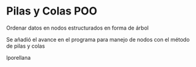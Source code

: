 # Pilas y Colas POO
Ordenar datos en nodos estructurados en forma de árbol

Se añadió el avance en el programa para manejo de nodos con el método de pilas y colas

lporellana
